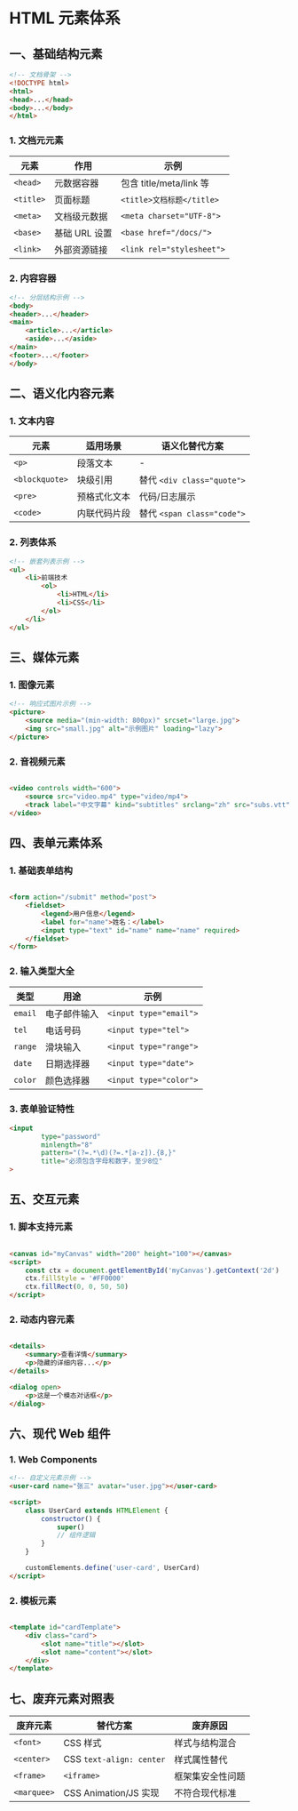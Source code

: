 # HTML 元素体系

## 一、基础结构元素

```html
<!-- 文档骨架 -->
<!DOCTYPE html>
<html>
<head>...</head>
<body>...</body>
</html>
```

### 1. 文档元元素

| 元素        | 作用        | 示例                        |
|-----------|-----------|---------------------------|
| `<head>`  | 元数据容器     | 包含 title/meta/link 等      |
| `<title>` | 页面标题      | `<title>文档标题</title>`     |
| `<meta>`  | 文档级元数据    | `<meta charset="UTF-8">`  |
| `<base>`  | 基础 URL 设置 | `<base href="/docs/">`    |
| `<link>`  | 外部资源链接    | `<link rel="stylesheet">` |

### 2. 内容容器

```html
<!-- 分层结构示例 -->
<body>
<header>...</header>
<main>
    <article>...</article>
    <aside>...</aside>
</main>
<footer>...</footer>
</body>
```

## 二、语义化内容元素

### 1. 文本内容

| 元素             | 适用场景   | 语义化替代方案                  |
|----------------|--------|--------------------------|
| `<p>`          | 段落文本   | -                        |
| `<blockquote>` | 块级引用   | 替代 `<div class="quote">` |
| `<pre>`        | 预格式化文本 | 代码/日志展示                  |
| `<code>`       | 内联代码片段 | 替代 `<span class="code">` |

### 2. 列表体系

```html
<!-- 嵌套列表示例 -->
<ul>
    <li>前端技术
        <ol>
            <li>HTML</li>
            <li>CSS</li>
        </ol>
    </li>
</ul>
```

## 三、媒体元素

### 1. 图像元素

```html
<!-- 响应式图片示例 -->
<picture>
    <source media="(min-width: 800px)" srcset="large.jpg">
    <img src="small.jpg" alt="示例图片" loading="lazy">
</picture>
```

### 2. 音视频元素

```html

<video controls width="600">
    <source src="video.mp4" type="video/mp4">
    <track label="中文字幕" kind="subtitles" srclang="zh" src="subs.vtt">
</video>
```

## 四、表单元素体系

### 1. 基础表单结构

```html

<form action="/submit" method="post">
    <fieldset>
        <legend>用户信息</legend>
        <label for="name">姓名：</label>
        <input type="text" id="name" name="name" required>
    </fieldset>
</form>
```

### 2. 输入类型大全

| 类型      | 用途     | 示例                     |
|---------|--------|------------------------|
| `email` | 电子邮件输入 | `<input type="email">` |
| `tel`   | 电话号码   | `<input type="tel">`   |
| `range` | 滑块输入   | `<input type="range">` |
| `date`  | 日期选择器  | `<input type="date">`  |
| `color` | 颜色选择器  | `<input type="color">` |

### 3. 表单验证特性

```html
<input
        type="password"
        minlength="8"
        pattern="(?=.*\d)(?=.*[a-z]).{8,}"
        title="必须包含字母和数字，至少8位"
>
```

## 五、交互元素

### 1. 脚本支持元素

```html

<canvas id="myCanvas" width="200" height="100"></canvas>
<script>
    const ctx = document.getElementById('myCanvas').getContext('2d')
    ctx.fillStyle = '#FF0000'
    ctx.fillRect(0, 0, 50, 50)
</script>
```

### 2. 动态内容元素

```html

<details>
    <summary>查看详情</summary>
    <p>隐藏的详细内容...</p>
</details>

<dialog open>
    <p>这是一个模态对话框</p>
</dialog>
```

## 六、现代 Web 组件

### 1. Web Components

```html
<!-- 自定义元素示例 -->
<user-card name="张三" avatar="user.jpg"></user-card>

<script>
    class UserCard extends HTMLElement {
        constructor() {
            super()
            // 组件逻辑
        }
    }

    customElements.define('user-card', UserCard)
</script>
```

### 2. 模板元素

```html

<template id="cardTemplate">
    <div class="card">
        <slot name="title"></slot>
        <slot name="content"></slot>
    </div>
</template>
```

## 七、废弃元素对照表

| 废弃元素        | 替代方案                     | 废弃原因     |
|-------------|--------------------------|----------|
| `<font>`    | CSS 样式                   | 样式与结构混合  |
| `<center>`  | CSS `text-align: center` | 样式属性替代   |
| `<frame>`   | `<iframe>`               | 框架集安全性问题 |
| `<marquee>` | CSS Animation/JS 实现      | 不符合现代标准  |
